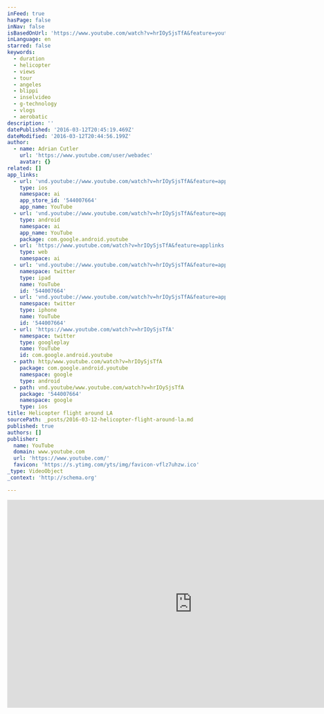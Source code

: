 ```yaml
---
inFeed: true
hasPage: false
inNav: false
isBasedOnUrl: 'https://www.youtube.com/watch?v=hrIOySjsTfA&feature=youtu.be'
inLanguage: en
starred: false
keywords:
  - duration
  - helicopter
  - views
  - tour
  - angeles
  - blippi
  - inselvideo
  - g-technology
  - vlogs
  - aerobatic
description: ''
datePublished: '2016-03-12T20:45:19.469Z'
dateModified: '2016-03-12T20:44:56.199Z'
author:
  - name: Adrian Cutler
    url: 'https://www.youtube.com/user/webadec'
    avatar: {}
related: []
app_links:
  - url: 'vnd.youtube://www.youtube.com/watch?v=hrIOySjsTfA&feature=applinks'
    type: ios
    namespace: ai
    app_store_id: '544007664'
    app_name: YouTube
  - url: 'vnd.youtube://www.youtube.com/watch?v=hrIOySjsTfA&feature=applinks'
    type: android
    namespace: ai
    app_name: YouTube
    package: com.google.android.youtube
  - url: 'https://www.youtube.com/watch?v=hrIOySjsTfA&feature=applinks'
    type: web
    namespace: ai
  - url: 'vnd.youtube://www.youtube.com/watch?v=hrIOySjsTfA&feature=applinks'
    namespace: twitter
    type: ipad
    name: YouTube
    id: '544007664'
  - url: 'vnd.youtube://www.youtube.com/watch?v=hrIOySjsTfA&feature=applinks'
    namespace: twitter
    type: iphone
    name: YouTube
    id: '544007664'
  - url: 'https://www.youtube.com/watch?v=hrIOySjsTfA'
    namespace: twitter
    type: googleplay
    name: YouTube
    id: com.google.android.youtube
  - path: http/www.youtube.com/watch?v=hrIOySjsTfA
    package: com.google.android.youtube
    namespace: google
    type: android
  - path: vnd.youtube/www.youtube.com/watch?v=hrIOySjsTfA
    package: '544007664'
    namespace: google
    type: ios
title: Helicopter flight around LA
sourcePath: _posts/2016-03-12-helicopter-flight-around-la.md
published: true
authors: []
publisher:
  name: YouTube
  domain: www.youtube.com
  url: 'https://www.youtube.com/'
  favicon: 'https://s.ytimg.com/yts/img/favicon-vflz7uhzw.ico'
_type: VideoObject
_context: 'http://schema.org'

---
```

<iframe src="https://cdn.embedly.com/widgets/media.html?src=https%3A%2F%2Fwww.youtube.com%2Fembed%2FhrIOySjsTfA%3Ffeature%3Doembed&amp;url=https%3A%2F%2Fwww.youtube.com%2Fwatch%3Fv%3DhrIOySjsTfA%26feature%3Dyoutu.be&amp;image=https%3A%2F%2Fi.ytimg.com%2Fvi%2FhrIOySjsTfA%2Fhqdefault.jpg&amp;key=b7d04c9b404c499eba89ee7072e1c4f7&amp;type=text%2Fhtml&amp;schema=youtube" width="854" height="480" scrolling="no" frameborder="0" allowfullscreen="allowfullscreen" style=""></iframe>
